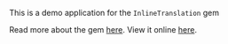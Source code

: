 This is a demo application for the `InlineTranslation` gem

Read more about the gem [here](www.github.com/gdpelican/inline_translation).
View it online [here](inline-translation-test.herokuapp.com).
